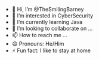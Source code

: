 - 👋 Hi, I’m @TheSmilingBarney
- 👀 I’m interested in CyberSecurity
- 🌱 I’m currently learning Java
- 💞️ I’m looking to collaborate on ...
- 📫 How to reach me ...
- 😄 Pronouns: He/Him
- ⚡ Fun fact: I like to stay at home

<!---
TheSmilingBarney/TheSmilingBarney is a ✨ special ✨ repository because its `README.md` (this file) appears on your GitHub profile.
You can click the Preview link to take a look at your changes.
--->
